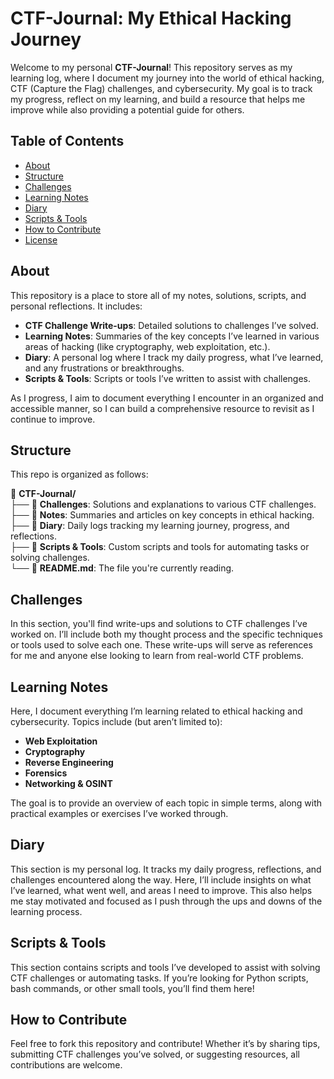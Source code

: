 # CTF-Journal: My Ethical Hacking Journey

Welcome to my personal **CTF-Journal**! This repository serves as my learning log, where I document my journey into the world of ethical hacking, CTF (Capture the Flag) challenges, and cybersecurity. My goal is to track my progress, reflect on my learning, and build a resource that helps me improve while also providing a potential guide for others.

## Table of Contents

- [About](#about)
- [Structure](#structure)
- [Challenges](#challenges)
- [Learning Notes](#learning-notes)
- [Diary](#diary)
- [Scripts & Tools](#scripts-tools)
- [How to Contribute](#how-to-contribute)
- [License](#license)

## About

This repository is a place to store all of my notes, solutions, scripts, and personal reflections. It includes:
- **CTF Challenge Write-ups**: Detailed solutions to challenges I’ve solved.
- **Learning Notes**: Summaries of the key concepts I’ve learned in various areas of hacking (like cryptography, web exploitation, etc.).
- **Diary**: A personal log where I track my daily progress, what I’ve learned, and any frustrations or breakthroughs.
- **Scripts & Tools**: Scripts or tools I’ve written to assist with challenges.

As I progress, I aim to document everything I encounter in an organized and accessible manner, so I can build a comprehensive resource to revisit as I continue to improve.

## Structure

This repo is organized as follows:

📂 **CTF-Journal/**  
├── 📁 **Challenges**: Solutions and explanations to various CTF challenges.  
├── 📁 **Notes**: Summaries and articles on key concepts in ethical hacking.  
├── 📁 **Diary**: Daily logs tracking my learning journey, progress, and reflections.  
├── 📁 **Scripts & Tools**: Custom scripts and tools for automating tasks or solving challenges.  
└── 📄 **README.md**: The file you're currently reading.  


## Challenges

In this section, you'll find write-ups and solutions to CTF challenges I’ve worked on. I’ll include both my thought process and the specific techniques or tools used to solve each one. These write-ups will serve as references for me and anyone else looking to learn from real-world CTF problems.

## Learning Notes

Here, I document everything I’m learning related to ethical hacking and cybersecurity. Topics include (but aren’t limited to):
- **Web Exploitation**
- **Cryptography**
- **Reverse Engineering**
- **Forensics**
- **Networking & OSINT**

The goal is to provide an overview of each topic in simple terms, along with practical examples or exercises I’ve worked through.

## Diary

This section is my personal log. It tracks my daily progress, reflections, and challenges encountered along the way. Here, I’ll include insights on what I’ve learned, what went well, and areas I need to improve. This also helps me stay motivated and focused as I push through the ups and downs of the learning process.

## Scripts & Tools

This section contains scripts and tools I’ve developed to assist with solving CTF challenges or automating tasks. If you’re looking for Python scripts, bash commands, or other small tools, you’ll find them here!

## How to Contribute

Feel free to fork this repository and contribute! Whether it’s by sharing tips, submitting CTF challenges you’ve solved, or suggesting resources, all contributions are welcome.
